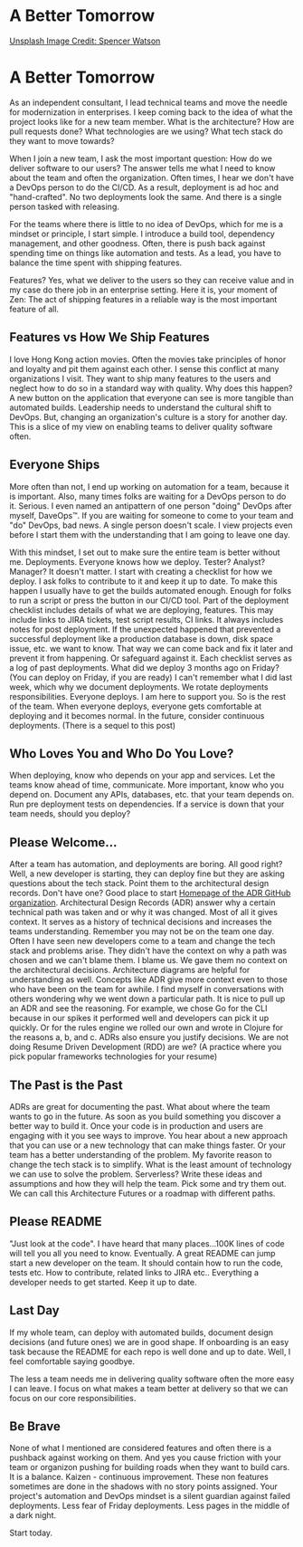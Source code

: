 # A Better Tomorrow

[Unsplash Image Credit: Spencer Watson ](https://unsplash.com/photos/raz0rm8WJwg)

# A Better Tomorrow

As an independent consultant, I lead technical teams and move the needle for modernization in enterprises. I keep coming back to the idea of what the project looks like for a new team member. What is the architecture? How are pull requests done? What technologies are we using? What tech stack do they want to move towards? 

When I join a new team, I ask the most important question: How do we deliver software to our users? The answer tells me what I need to know about the team and often the organization. Often times, I hear we don't have a DevOps person to do the CI/CD. As a result, deployment is ad hoc and "hand-crafted". No two deployments look the same. And there is a single person tasked with releasing. 

For the teams where there is little to no idea of DevOps, which for me is a mindset or principle, I start simple. I introduce a build tool, dependency management, and other goodness. Often, there is push back against spending time on things like automation and tests. As a lead, you have to balance the time spent with shipping features. 

Features? Yes, what we deliver to the users so they can receive value and in my case do there job in an enterprise setting. Here it is, your moment of Zen: The act of shipping features in a reliable way is the most important feature of all.

## Features vs How We Ship Features

I love Hong Kong action movies. Often the movies take principles of honor and loyalty and pit them against each other. I sense this conflict at many organizations I visit. They want to ship many features to the users and neglect how to do so in a standard way with quality. Why does this happen? A new button on the application that everyone can see is more tangible than automated builds. Leadership needs to understand the cultural shift to DevOps. But, changing an organization's culture is a story for another day. This is a slice of my view on enabling teams to deliver quality software often.

## Everyone Ships

More often than not, I end up working on automation for a team, because it is important. Also, many times folks are waiting for a DevOps person to do it. Serious. I even named an antipattern of one person "doing" DevOps after myself, DaveOps&trade;. If you are waiting for someone to come to your team and "do" DevOps, bad news. A single person doesn't scale. I view projects even before I start them with the understanding that I am going to leave one day.

With this mindset, I set out to make sure the entire team is better without me. Deployments. Everyone knows how we deploy. Tester? Analyst? Manager? It doesn't matter. I start with creating a checklist for how we deploy. I ask folks to contribute to it and keep it up to date. To make this happen I usually have to get the builds automated enough. Enough for folks to run a script or press the button in our CI/CD tool. Part of the deployment checklist includes details of what we are deploying, features. This may include links to JIRA tickets, test script results, CI links. It always includes notes for post deployment. If the unexpected happened that prevented a successful deployment like a production database is down, disk space issue, etc. we want to know. That way we can come back and fix it later and prevent it from happening. Or safeguard against it. Each checklist serves as a log of past deployments. What did we deploy 3 months ago on Friday? (You can deploy on Friday, if you are ready) I can't remember what I did last week, which why we document deployments. We rotate deployments responsibilities.  Everyone deploys. I am here to support you. So is the rest of the team. When everyone deploys, everyone gets comfortable at deploying and it becomes normal. In the future, consider continuous deployments. (There is a sequel to this post)

## Who Loves You and Who Do You Love?

When deploying, know who depends on your app and services. Let the teams know ahead of time, communicate. More important, know who you depend on. Document any APIs, databases, etc. that your team depends on. Run pre deployment tests on dependencies. If a service is down that your team needs, should you deploy?

## Please Welcome...

After a team has automation, and deployments are boring. All good right? Well, a new developer is starting, they can deploy fine but they are asking questions about the tech stack. Point them to the architectural design records. Don't have one? Good place to start [Homepage of the ADR GitHub organization](https://adr.github.io/). Architectural Design Records (ADR) answer why a certain technical path was taken and or why it was changed. Most of all it gives context. It serves as a history of technical decisions and increases the teams understanding. Remember you may not be on the team one day. Often I have seen new developers come to a team and change the tech stack and problems arise. They didn't have the context on why a path was chosen and we can't blame them. I blame us. We gave them no context on the architectural decisions. Architecture diagrams are helpful for understanding as well. Concepts like ADR give more context even to those who have been on the team for awhile. I find myself in conversations with others wondering why we went down a particular path. It is nice to pull up an ADR and see the reasoning. For example, we chose Go for the CLI because in our spikes it performed well and developers can pick it up quickly. Or for the rules engine we rolled our own and wrote in Clojure for the reasons a, b, and c. ADRs also ensure you justify decisions. We are not doing Resume Driven Development (RDD) are we? (A practice where you pick popular frameworks technologies for your resume)

## The Past is the Past

ADRs are great for documenting the past. What about where the team wants to go in the future. As soon as you build something you discover a better way to build it. Once your code is in production and users are engaging with it you see ways to improve. You hear about a new approach that you can use or a new technology that can make things faster. Or your team has a better understanding of the problem. My favorite reason to change the tech stack is to simplify. What is the least amount of technology we can use to solve the problem. Serverless? Write these ideas and assumptions and how they will help the team. Pick some and try them out. We can call this Architecture Futures or a roadmap with different paths. 

## Please README

"Just look at the code". I have heard that many places...100K lines of code will tell you all you need to know. Eventually. A great README can jump start a new developer on the team. It should contain how to run the code, tests etc. How to contribute, related links to JIRA etc.. Everything a developer needs to get started. Keep it up to date.

## Last Day 

If my whole team, can deploy with automated builds, document design decisions (and future ones) we are in good shape. If onboarding is an easy task because the README for each repo is well done and up to date. Well, I feel comfortable saying goodbye.

The less a team needs me in delivering quality software often the more easy I can leave. I focus on what makes a team better at delivery so that we can focus on our core responsibilities.

## Be Brave

None of what I mentioned are considered features and often there is a pushback against working on them. And yes you cause friction with your team or organizon pushing for building roads when they want to build cars. It is a balance. Kaizen - continuous improvement. These non features sometimes are done in the shadows with no story points assigned. Your project's automation and DevOps mindset is a silent guardian against failed deployments. Less fear of Friday deployments. Less pages in the middle of a dark night.

Start today.

